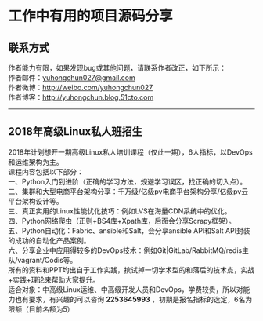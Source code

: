 # 工作中有用的项目源码分享
## 联系方式
作者能力有限，如果发现bug或其他问题，请联系作者改正，如下所示：<br>
作者邮件：yuhongchun027@gmail.com<br>
作者微博：http://weibo.com/yuhongchun027<br>
作者博客：http://yuhongchun.blog.51cto.com

***
## 2018年高级Linux私人班招生
2018年计划想开一期高级Linux私人培训课程（仅此一期），6人指标，以DevOps和运维架构为主。<br>
课程内容包括以下部分：<br>
一、Python入门到进阶（正确的学习方法，规避学习误区，找正确的切入点）。<br>
二、集群和大型电商平台架构分享：千万级/亿级pv电商平台架构分享/亿级pv云平台架构设计等。<br>
三、真正实用的Linux性能忧化技巧：例如LVS在海量CDN系统中的优化。<br>
四、Python网络爬虫（正则+BS4库+Xpath库，后面会分享Scrapy框架）。<br>
五、Python自动化：Fabric、ansible和Salt，会分享ansible API和Salt API封装的成功的自动化产品案例。<br>
六、分享企业中应用得较多的DevOps技术：例如Git|GitLab/RabbitMQ/redis主从/vagrant/Codis等。<br>
所有的资料和PPT均出自于工作实践，摈试掉一切学术型的和落后的技术点，实战+实践+理论来帮助大家提升。<br>
适合对象：中高级Linux运维、中高级开发人员和DevOps，学费较贵，所以对能力也有要求，有兴趣的可以咨询 **2253645993** ，初期是报名指标的选定，6名为限额（目前名额为5）
